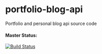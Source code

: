 # portfolio-blog-api
Portfolio and personal blog api source code

#### Master Status:
[![Build Status](https://travis-ci.com/andrewtdunn/pandasombrero.svg?token=wpUovbLw1BjRRxJHYuNM&branch=master)](https://travis-ci.com/andrewtdunn/portfolio-blog-api)